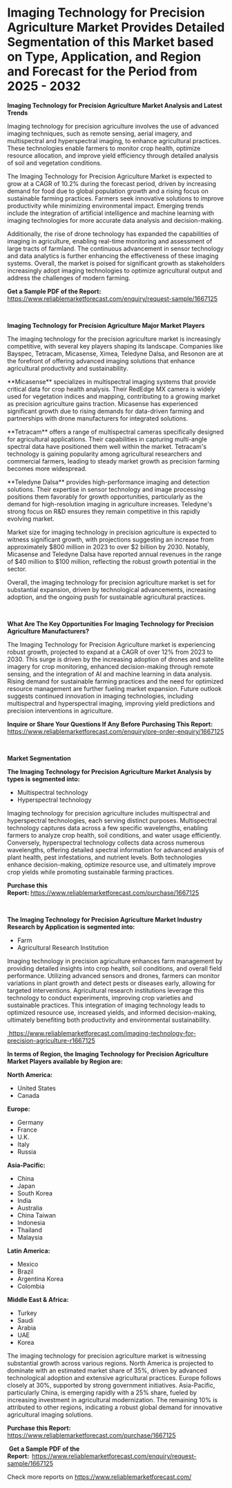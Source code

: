 <p><h1>Imaging Technology for Precision Agriculture Market Provides Detailed Segmentation of this Market based on Type, Application, and Region and Forecast for the Period from 2025 - 2032</h1></p><p><strong>Imaging Technology for Precision Agriculture Market Analysis and Latest Trends</strong></p>
<p><p>Imaging technology for precision agriculture involves the use of advanced imaging techniques, such as remote sensing, aerial imagery, and multispectral and hyperspectral imaging, to enhance agricultural practices. These technologies enable farmers to monitor crop health, optimize resource allocation, and improve yield efficiency through detailed analysis of soil and vegetation conditions.</p><p>The Imaging Technology for Precision Agriculture Market is expected to grow at a CAGR of 10.2% during the forecast period, driven by increasing demand for food due to global population growth and a rising focus on sustainable farming practices. Farmers seek innovative solutions to improve productivity while minimizing environmental impact. Emerging trends include the integration of artificial intelligence and machine learning with imaging technologies for more accurate data analysis and decision-making.</p><p>Additionally, the rise of drone technology has expanded the capabilities of imaging in agriculture, enabling real-time monitoring and assessment of large tracts of farmland. The continuous advancement in sensor technology and data analytics is further enhancing the effectiveness of these imaging systems. Overall, the market is poised for significant growth as stakeholders increasingly adopt imaging technologies to optimize agricultural output and address the challenges of modern farming.</p></p>
<p><strong>Get a Sample PDF of the Report:&nbsp;</strong> <a href="https://www.reliablemarketforecast.com/enquiry/request-sample/1667125?utm_campaign=3132&utm_medium=2&utm_source=Github&utm_content=ia&utm_term=06032025&utm_id=imaging-technology-for-precision-agriculture">https://www.reliablemarketforecast.com/enquiry/request-sample/1667125</a></p>
<p>&nbsp;</p>
<p><strong>Imaging Technology for Precision Agriculture Major Market Players</strong></p>
<p><p>The imaging technology for the precision agriculture market is increasingly competitive, with several key players shaping its landscape. Companies like Bayspec, Tetracam, Micasense, Ximea, Teledyne Dalsa, and Resonon are at the forefront of offering advanced imaging solutions that enhance agricultural productivity and sustainability.</p><p>**Micasense** specializes in multispectral imaging systems that provide critical data for crop health analysis. Their RedEdge MX camera is widely used for vegetation indices and mapping, contributing to a growing market as precision agriculture gains traction. Micasense has experienced significant growth due to rising demands for data-driven farming and partnerships with drone manufacturers for integrated solutions.</p><p>**Tetracam** offers a range of multispectral cameras specifically designed for agricultural applications. Their capabilities in capturing multi-angle spectral data have positioned them well within the market. Tetracam's technology is gaining popularity among agricultural researchers and commercial farmers, leading to steady market growth as precision farming becomes more widespread.</p><p>**Teledyne Dalsa** provides high-performance imaging and detection solutions. Their expertise in sensor technology and image processing positions them favorably for growth opportunities, particularly as the demand for high-resolution imaging in agriculture increases. Teledyne's strong focus on R&D ensures they remain competitive in this rapidly evolving market.</p><p>Market size for imaging technology in precision agriculture is expected to witness significant growth, with projections suggesting an increase from approximately $800 million in 2023 to over $2 billion by 2030. Notably, Micasense and Teledyne Dalsa have reported annual revenues in the range of $40 million to $100 million, reflecting the robust growth potential in the sector.</p><p>Overall, the imaging technology for precision agriculture market is set for substantial expansion, driven by technological advancements, increasing adoption, and the ongoing push for sustainable agricultural practices.</p></p>
<p>&nbsp;</p>
<p><strong>What Are The Key Opportunities For Imaging Technology for Precision Agriculture Manufacturers?</strong></p>
<p><p>The Imaging Technology for Precision Agriculture market is experiencing robust growth, projected to expand at a CAGR of over 12% from 2023 to 2030. This surge is driven by the increasing adoption of drones and satellite imagery for crop monitoring, enhanced decision-making through remote sensing, and the integration of AI and machine learning in data analysis. Rising demand for sustainable farming practices and the need for optimized resource management are further fueling market expansion. Future outlook suggests continued innovation in imaging technologies, including multispectral and hyperspectral imaging, improving yield predictions and precision interventions in agriculture.</p></p>
<p><strong>Inquire or Share Your Questions If Any Before Purchasing This Report:</strong> <a href="https://www.reliablemarketforecast.com/enquiry/pre-order-enquiry/1667125?utm_campaign=3132&utm_medium=2&utm_source=Github&utm_content=ia&utm_term=06032025&utm_id=imaging-technology-for-precision-agriculture">https://www.reliablemarketforecast.com/enquiry/pre-order-enquiry/1667125</a></p>
<p>&nbsp;</p>
<p><strong>Market Segmentation</strong></p>
<p><strong>The Imaging Technology for Precision Agriculture Market Analysis by types is segmented into:</strong></p>
<p><ul><li>Multispectral technology</li><li>Hyperspectral technology</li></ul></p>
<p><p>Imaging technology for precision agriculture includes multispectral and hyperspectral technologies, each serving distinct purposes. Multispectral technology captures data across a few specific wavelengths, enabling farmers to analyze crop health, soil conditions, and water usage efficiently. Conversely, hyperspectral technology collects data across numerous wavelengths, offering detailed spectral information for advanced analysis of plant health, pest infestations, and nutrient levels. Both technologies enhance decision-making, optimize resource use, and ultimately improve crop yields while promoting sustainable farming practices.</p></p>
<p><strong>Purchase this Report:&nbsp;</strong><a href="https://www.reliablemarketforecast.com/purchase/1667125?utm_campaign=3132&utm_medium=2&utm_source=Github&utm_content=ia&utm_term=06032025&utm_id=imaging-technology-for-precision-agriculture">https://www.reliablemarketforecast.com/purchase/1667125</a></p>
<p>&nbsp;</p>
<p><strong>The Imaging Technology for Precision Agriculture Market Industry Research by Application is segmented into:</strong></p>
<p><ul><li>Farm</li><li>Agricultural Research Institution</li></ul></p>
<p><p>Imaging technology in precision agriculture enhances farm management by providing detailed insights into crop health, soil conditions, and overall field performance. Utilizing advanced sensors and drones, farmers can monitor variations in plant growth and detect pests or diseases early, allowing for targeted interventions. Agricultural research institutions leverage this technology to conduct experiments, improving crop varieties and sustainable practices. This integration of imaging technology leads to optimized resource use, increased yields, and informed decision-making, ultimately benefiting both productivity and environmental sustainability.</p></p>
<p><a href="https://www.reliablemarketforecast.com/imaging-technology-for-precision-agriculture-r1667125?utm_campaign=3132&utm_medium=2&utm_source=Github&utm_content=ia&utm_term=06032025&utm_id=imaging-technology-for-precision-agriculture">&nbsp;https://www.reliablemarketforecast.com/imaging-technology-for-precision-agriculture-r1667125</a></p>
<p><strong>In terms of Region, the Imaging Technology for Precision Agriculture Market Players available by Region are:</strong></p>
<p>
    <p> <strong> North America: </strong>
        <ul>
            <li>United States</li>
            <li>Canada</li>
        </ul>
        </p> 
    <p> <strong> Europe: </strong>
        <ul>
            <li>Germany</li>
            <li>France</li>
            <li>U.K.</li>
            <li>Italy</li>
            <li>Russia</li>
        </ul>
        </p> 
    <p> <strong> Asia-Pacific: </strong>
        <ul>
            <li>China</li>
            <li>Japan</li>
            <li>South Korea</li>
            <li>India</li>
            <li>Australia</li>
            <li>China Taiwan</li>
            <li>Indonesia</li>
            <li>Thailand</li>
            <li>Malaysia</li>
        </ul>
        </p> 
    <p> <strong> Latin America: </strong>
        <ul>
            <li>Mexico</li>
            <li>Brazil</li>
            <li>Argentina Korea</li>
            <li>Colombia</li>
        </ul>
        </p> 
    <p> <strong> Middle East & Africa: </strong>
        <ul>
            <li>Turkey</li>
            <li>Saudi</li>
            <li>Arabia</li>
            <li>UAE</li>
            <li>Korea</li>
        </ul>
    </p>
    </p>
<p><p>The imaging technology for precision agriculture market is witnessing substantial growth across various regions. North America is projected to dominate with an estimated market share of 35%, driven by advanced technological adoption and extensive agricultural practices. Europe follows closely at 30%, supported by strong government initiatives. Asia-Pacific, particularly China, is emerging rapidly with a 25% share, fueled by increasing investment in agricultural modernization. The remaining 10% is attributed to other regions, indicating a robust global demand for innovative agricultural imaging solutions.</p></p>
<p><strong>Purchase this Report: </strong><a href="https://www.reliablemarketforecast.com/purchase/1667125?utm_campaign=3132&utm_medium=2&utm_source=Github&utm_content=ia&utm_term=06032025&utm_id=imaging-technology-for-precision-agriculture">https://www.reliablemarketforecast.com/purchase/1667125</a></p>
<p>&nbsp;<strong>Get a Sample PDF of the Report:&nbsp;&nbsp;</strong><a href="https://www.reliablemarketforecast.com/enquiry/request-sample/1667125?utm_campaign=3132&utm_medium=2&utm_source=Github&utm_content=ia&utm_term=06032025&utm_id=imaging-technology-for-precision-agriculture">https://www.reliablemarketforecast.com/enquiry/request-sample/1667125</a></p>
<p><strong></strong></p>
<p>Check more reports on <a href="https://www.reliablemarketforecast.com/?utm_campaign=3132&utm_medium=2&utm_source=Github&utm_content=ia&utm_term=06032025&utm_id=imaging-technology-for-precision-agriculture">https://www.reliablemarketforecast.com/</a></p>